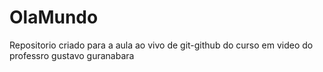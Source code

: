 # OlaMundo
 Repositorio criado para a aula ao vivo de git-github do curso em video do professro gustavo guranabara
